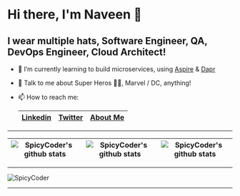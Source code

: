 # Hi there, I'm Naveen 👋

## I wear multiple hats, Software Engineer, QA, DevOps Engineer, Cloud Architect!

- 🌱 I’m currently learning to build microservices, using [Aspire](https://learn.microsoft.com/en-us/dotnet/aspire/) & [Dapr](https://dapr.io/)
- 💬 Talk to me about Super Heros 🦸🏼, Marvel / DC, anything!
- 📫 How to reach me:

    | [Linkedin](https://www.linkedin.com/in/spk2naveen/) | [Twitter](https://twitter.com/spk2naveen) | [About Me](https://naveenkumar.vercel.app) |
    | -- | -- | -- |

---

| ![SpicyCoder's github stats](https://github-readme-stats.vercel.app/api/top-langs/?username=spicycoder&layout=compact&theme=radical) | ![SpicyCoder's github stats](https://github-readme-stats.vercel.app/api?username=spicycoder&show_icons=true&theme=dracula) | ![SpicyCoder's github stats](https://github-readme-stats.vercel.app/api/top-langs/?username=spicycoder&repo=github-readme-stats&theme=radical) |
| -- | -- | -- |

---

![SpicyCoder](https://i.imgur.com/VssOcYs.jpg)

---
